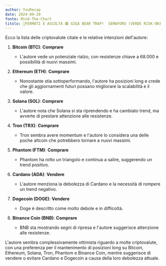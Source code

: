 ```yaml
---
author: YouRecap
date: 2024-09-20
fonte: Mind-The-Chart 
titolo: 🚨FERMATI E ASCOLTA 🟩 GIGA BEAR TRAP!  SEMAFORO (VERDE RISK-ON) CRYPTO 🚨
---
```


Ecco la lista delle criptovalute citate e le relative intenzioni dell'autore:

1. **Bitcoin (BTC)**: **Comprare**
   - L'autore vede un potenziale rialzo, con resistenze chiave a 68.000 e possibilità di nuovi massimi.

2. **Ethereum (ETH)**: **Comprare**
   - Nonostante stia sottoperformando, l'autore ha posizioni long e crede che gli aggiornamenti futuri possano migliorare la scalabilità e il valore.

3. **Solana (SOL)**: **Comprare**
   - L'autore nota che Solana si sta riprendendo e ha cambiato trend, ma avverte di prestare attenzione alle resistenze.

4. **Tron (TRX)**: **Comprare**
   - Tron sembra avere momentum e l'autore lo considera una delle poche altcoin che potrebbero tornare a nuovi massimi.

5. **Phantom (FTM)**: **Comprare**
   - Phantom ha rotto un triangolo e continua a salire, suggerendo un trend positivo.

6. **Cardano (ADA)**: **Vendere**
   - L'autore menziona la debolezza di Cardano e la necessità di rompere un trend negativo.

7. **Dogecoin (DOGE)**: **Vendere**
   - Doge è descritto come molto debole e in difficoltà.

8. **Binance Coin (BNB)**: **Comprare**
   - BNB sta mostrando segni di ripresa e l'autore suggerisce attenzione alle resistenze.

L'autore sembra complessivamente ottimista riguardo a molte criptovalute, con una preferenza per il mantenimento di posizioni long su Bitcoin, Ethereum, Solana, Tron, Phantom e Binance Coin, mentre suggerisce di vendere o evitare Cardano e Dogecoin a causa della loro debolezza attuale.
